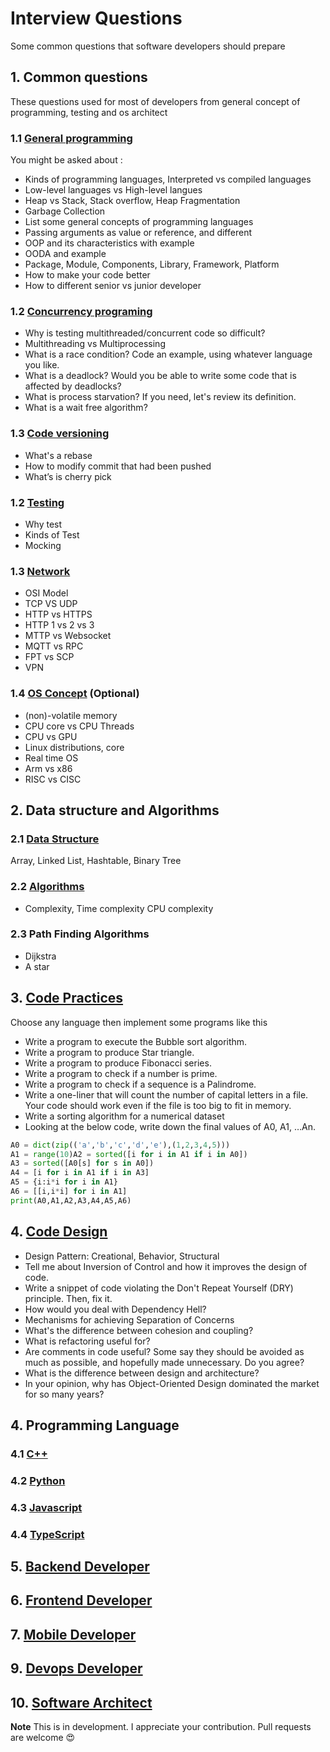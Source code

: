 # Interview Questions

Some common questions that software developers should prepare

## 1. Common questions

These questions used for most of developers from general concept of programming, testing and os architect

### 1.1 [General programming](./common/general/README.md)

You might be asked about :

* Kinds of programming languages, Interpreted vs compiled languages
* Low-level languages vs High-level langues
* Heap vs Stack, Stack overflow, Heap Fragmentation
* Garbage Collection
* List some general concepts of programming languages
* Passing arguments as value or reference, and different
* OOP and its characteristics with example
* OODA and example
* Package, Module, Components, Library, Framework, Platform
* How to make your code better
* How to different senior vs junior developer

### 1.2 [Concurrency programing](./common/concurrent/README.md)

* Why is testing multithreaded/concurrent code so difficult?
* Multithreading vs Multiprocessing
* What is a race condition? Code an example, using whatever language you like.
* What is a deadlock? Would you be able to write some code that is affected by deadlocks?
* What is process starvation? If you need, let's review its definition.
* What is a wait free algorithm?

### 1.3 [Code versioning](./common/versioning/README.md)

* What's a rebase
* How to modify commit that had been pushed
* What’s is cherry pick

### 1.2 [Testing](./common/testing/README.md)

* Why test
* Kinds of Test
* Mocking

### 1.3 [Network](./common/network/README.md)

* OSI Model
* TCP VS UDP
* HTTP vs HTTPS
* HTTP 1 vs 2 vs 3
* MTTP vs Websocket
* MQTT vs RPC
* FPT vs SCP
* VPN

### 1.4 [OS Concept](./common/os/README.md) (Optional)

* (non)-volatile memory
* CPU core vs CPU Threads
* CPU vs GPU
* Linux distributions, core
* Real time OS
* Arm vs x86
* RISC vs CISC

## 2. Data structure and Algorithms

### 2.1 [Data Structure](./data-structure/README.md)

Array, Linked List, Hashtable, Binary Tree

### 2.2 [Algorithms](./algorithms/README.md)

* Complexity, Time complexity CPU complexity

### 2.3 Path Finding Algorithms

* Dijkstra
* A star

## 3. [Code Practices](code_practices/README.md)

Choose any language then implement some programs like this

* Write a program to execute the Bubble sort algorithm.
* Write a program to produce Star triangle.
* Write a program to produce Fibonacci series.
* Write a program to check if a number is prime.
* Write a program to check if a sequence is a Palindrome.
* Write a one-liner that will count the number of capital letters in a file. Your code should work even if the file is too big to fit in memory.
* Write a sorting algorithm for a numerical dataset
* Looking at the below code, write down the final values of A0, A1, …An.

```python
A0 = dict(zip(('a','b','c','d','e'),(1,2,3,4,5)))
A1 = range(10)A2 = sorted([i for i in A1 if i in A0])
A3 = sorted([A0[s] for s in A0])
A4 = [i for i in A1 if i in A3]
A5 = {i:i*i for i in A1}
A6 = [[i,i*i] for i in A1]
print(A0,A1,A2,A3,A4,A5,A6)
```

## 4. [Code Design](design/README.md)

* Design Pattern: Creational, Behavior, Structural
* Tell me about Inversion of Control and how it improves the design of code.
* Write a snippet of code violating the Don't Repeat Yourself (DRY) principle. Then, fix it.
* How would you deal with Dependency Hell?
* Mechanisms for achieving Separation of Concerns
* What's the difference between cohesion and coupling?
* What is refactoring useful for?
* Are comments in code useful? Some say they should be avoided as much as possible, and hopefully made unnecessary. Do you agree?
* What is the difference between design and architecture?
* In your opinion, why has Object-Oriented Design dominated the market for so many years?

## 4. Programming Language

### 4.1 [C++](./languages/c++/README.md)

### 4.2 [Python](./languages/python/README.md)

### 4.3 [Javascript](./languages/javascript/README.md)

### 4.4 [TypeScript](./languages/typescript/README.md)

## 5. [Backend Developer](./backend/README.md)

## 6. [Frontend Developer](./frontend/README.md)

## 7. [Mobile Developer](./mobile/README.md)

## 9. [Devops Developer](./devops/README.md)

## 10. [Software Architect](./architect/README.md)

**Note** This is in development. I appreciate your contribution. Pull requests are welcome :heart_eyes: